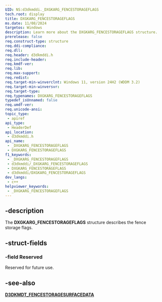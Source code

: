 ```yaml
---
UID: NS:d3dkmddi._DXGKARG_FENCESTORAGEFLAGS
tech.root: display
title: DXGKARG_FENCESTORAGEFLAGS
ms.date: 11/08/2024
targetos: Windows
description: Learn more about the DXGKARG_FENCESTORAGEFLAGS structure.
prerelease: false
req.construct-type: structure
req.ddi-compliance: 
req.dll: 
req.header: d3dkmddi.h
req.include-header: 
req.kmdf-ver: 
req.lib: 
req.max-support: 
req.redist: 
req.target-min-winverclnt: Windows 11, version 24H2 (WDDM 3.2)
req.target-min-winversvr: 
req.target-type: 
req.typenames: DXGKARG_FENCESTORAGEFLAGS
typedef_isUnnamed: false
req.umdf-ver: 
req.unicode-ansi: 
topic_type:
 - apiref
api_type:
 - HeaderDef
api_location:
 - d3dkmddi.h
api_name:
 - _DXGKARG_FENCESTORAGEFLAGS
 - DXGKARG_FENCESTORAGEFLAGS
f1_keywords:
 - _DXGKARG_FENCESTORAGEFLAGS
 - d3dkmddi/_DXGKARG_FENCESTORAGEFLAGS
 - DXGKARG_FENCESTORAGEFLAGS
 - d3dkmddi/DXGKARG_FENCESTORAGEFLAGS
dev_langs:
 - c++
helpviewer_keywords:
 - _DXGKARG_FENCESTORAGEFLAGS
---
```


## -description

The **DXGKARG_FENCESTORAGEFLAGS** structure describes the fence storage flags.

## -struct-fields

### -field Reserved

Reserved for future use.

## -see-also

[**D3DKMDT_FENCESTORAGESURFACEDATA**](ns-d3dkmddi-d3dkmdt_fencestoragesurfacedata.md)
